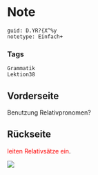 # Note
```
guid: D.YR?{X^%y
notetype: Einfach+
```

### Tags
```
Grammatik
Lektion38
```

## Vorderseite
Benutzung Relativpronomen?

## Rückseite
<font color="#ff0000">leiten Relativsätze ein</font>.

<img src="paste-61a6dff0175ebab34e492c40aaf8394128d6b46f.jpg">

